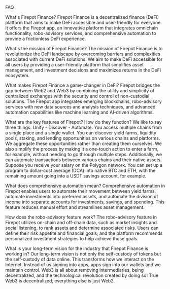 FAQ

What's Firepot Finance?
Firepot Finance is a decentralized finance (DeFi) platform that aims to make DeFi accessible and user-friendly for everyone. It offers the Firepot app, an innovative platform that integrates omnichain functionality, robo-advisory services, and comprehensive automation to provide a frictionless DeFi experience.

What's the mission of Firepot Finance?
The mission of Firepot Finance is to revolutionize the DeFi landscape by overcoming barriers and complexities associated with current DeFi solutions. We aim to make DeFi accessible for all users by providing a user-friendly platform that simplifies asset management, and investment decisions and maximizes returns in the DeFi ecosystem.

What makes Firepot Finance a game-changer in DeFi?
Firepot bridges the gap between Web2 and Web3 by combining the utility and simplicity of centralized exchanges with the security and control of non-custodial solutions. The Firepot app integrates emerging blockchains, robo-advisory services with new data sources and analysis techniques, and advanced automation capabilities like machine learning and AI-driven algorithms.

What are the key features of Firepot? How do they function?
We like to say three things. Unify - Discover - Automate. You access multiple chains from a single place and a single wallet.
You can discover yield farms, liquidity pools, staking, and lending opportunities on various chains and platforms. We aggregate these opportunities rather than creating them ourselves. We also simplify the process by making it a one-touch action to enter a farm, for example, without needing to go through multiple steps. Additionally, we can automate transactions between various chains and their native assets. Suppose you receive your salary on the Polygon network. You can set up a program to dollar-cost average (DCA) into native BTC and ETH, with the remaining amount going into a USDT savings account, for example.

What does comprehensive automation mean?
Comprehensive automation in Firepot enables users to automate their movement between yield farms, automate investments into preferred assets, and automate the division of income into separate accounts for investments, savings, and spending. This feature reduces manual effort and streamlines asset management.

How does the robo-advisory feature work?
The robo-advisory feature in Firepot utilizes on-chain and off-chain data, such as market insights and social listening, to rank assets and determine associated risks. Users can define their risk appetite and financial goals, and the platform recommends personalized investment strategies to help achieve those goals.

What is your long-term vision for the industry that Firepot Finance is working in?
Our long-term vision is not only the self-custody of tokens but the self-custody of data online. This transforms how we interact on the Internet. Instead of us signing into apps, apps sign into our wallets and we maintain control.
Web3 is all about removing intermediaries, being decentralized, and the technological revolution created by doing so! True Web3 is decentralized, everything else is just Web2.